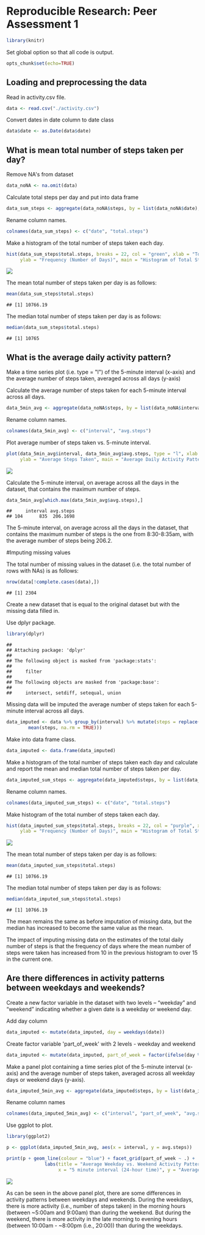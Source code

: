 # Reproducible Research: Peer Assessment 1

```r
library(knitr)
```

Set global option so that all code is output.

```r
opts_chunk$set(echo=TRUE)
```

## Loading and preprocessing the data

Read in activity.csv file.

```r
data <- read.csv("./activity.csv")
```


Convert dates in date column to date class

```r
data$date <- as.Date(data$date)
```

## What is mean total number of steps taken per day?

Remove NA's from dataset

```r
data_noNA <- na.omit(data)
```

Calculate total steps per day and put into data frame

```r
data_sum_steps <- aggregate(data_noNA$steps, by = list(data_noNA$date), FUN = sum)
```

Rename column names.

```r
colnames(data_sum_steps) <- c("date", "total.steps")
```

Make a histogram of the total number of steps taken each day.

```r
hist(data_sum_steps$total.steps, breaks = 22, col = "green", xlab = "Total Steps Taken Per Day",
     ylab = "Frequency (Number of Days)", main = "Histogram of Total Steps Per Day \n during October and November, 2012")
```

![](PA1_template_files/figure-html/unnamed-chunk-5-1.png) 


The mean total number of steps taken per day is as follows:

```r
mean(data_sum_steps$total.steps)
```

```
## [1] 10766.19
```


The median total number of steps taken per day is as follows:

```r
median(data_sum_steps$total.steps)
```

```
## [1] 10765
```

## What is the average daily activity pattern?

Make a time series plot (i.e. type = "l") of the 5-minute interval (x-axis) and the average number of steps taken, averaged across all days (y-axis)

Calculate the average number of steps taken for each 5-minute interval across all days.

```r
data_5min_avg <- aggregate(data_noNA$steps, by = list(data_noNA$interval), FUN = mean)
```

Rename column names.

```r
colnames(data_5min_avg) <- c("interval", "avg.steps")
```

Plot average number of steps taken vs. 5-minute interval.

```r
plot(data_5min_avg$interval, data_5min_avg$avg.steps, type = "l", xlab = "5 minute interval (24-hour time)",
     ylab = "Average Steps Taken", main = "Average Daily Activity Pattern during \n October and November, 2012")
```

![](PA1_template_files/figure-html/unnamed-chunk-10-1.png) 

Calculate the 5-minute interval, on average across all the days in the dataset, that contains the maximum number of steps.


```r
data_5min_avg[which.max(data_5min_avg$avg.steps),]
```

```
##     interval avg.steps
## 104      835  206.1698
```

The 5-minute interval, on average across all the days in the dataset, that contains the maximum number of steps is the one
from 8:30-8:35am, with the average number of steps being 206.2.

#Imputing missing values

The total number of missing values in the dataset (i.e. the total number of rows with NAs) is as follows:

```r
nrow(data[!complete.cases(data),])
```

```
## [1] 2304
```

Create a new dataset that is equal to the original dataset but with the missing data filled in.

Use dplyr package.

```r
library(dplyr)
```

```
## 
## Attaching package: 'dplyr'
## 
## The following object is masked from 'package:stats':
## 
##     filter
## 
## The following objects are masked from 'package:base':
## 
##     intersect, setdiff, setequal, union
```

Missing data will be imputed the average number of steps taken for each 5-minute interval across all days.

```r
data_imputed <- data %>% group_by(interval) %>% mutate(steps = replace(steps, is.na(steps),
        mean(steps, na.rm = TRUE)))
```

Make into data frame class.

```r
data_imputed <- data.frame(data_imputed)
```

Make a histogram of the total number of steps taken each day and calculate and report the mean and median total number of steps taken per day.



```r
data_imputed_sum_steps <- aggregate(data_imputed$steps, by = list(data_imputed$date), FUN = sum)
```

Rename column names.

```r
colnames(data_imputed_sum_steps) <- c("date", "total.steps")
```

Make histogram of the total number of steps taken each day.

```r
hist(data_imputed_sum_steps$total.steps, breaks = 22, col = "purple", xlab = "Total Steps Taken Per Day",
     ylab = "Frequency (Number of Days)", main = "Histogram of Total Steps Per Day \n during October and November, 2012")
```

![](PA1_template_files/figure-html/unnamed-chunk-18-1.png) 

The mean total number of steps taken per day is as follows:

```r
mean(data_imputed_sum_steps$total.steps)
```

```
## [1] 10766.19
```

The median total number of steps taken per day is as follows:

```r
median(data_imputed_sum_steps$total.steps)
```

```
## [1] 10766.19
```

The mean remains the same as before imputation of missing data, but the median has increased to become the
same value as the mean.

The impact of imputing missing data on the estimates of the total daily number of steps is that the frequency of days where the mean number of steps were taken has increased from 10 in the previous histogram to over 15 in the current one.



## Are there differences in activity patterns between weekdays and weekends?

Create a new factor variable in the dataset with two levels – “weekday” and “weekend” indicating whether a given date is a weekday or weekend day.

Add day column

```r
data_imputed <- mutate(data_imputed, day = weekdays(date))
```

Create factor variable 'part_of_week' with 2 levels - weekday and weekend

```r
data_imputed <- mutate(data_imputed, part_of_week = factor(ifelse(day %in% c("Saturday", "Sunday"), "Weekend", "Weekday")))
```

Make a panel plot containing a time series plot of the 5-minute interval (x-axis) and the average number of steps taken, averaged across all weekday days or weekend days (y-axis).


```r
data_imputed_5min_avg <- aggregate(data_imputed$steps, by = list(data_imputed$interval, data_imputed$part_of_week), FUN = mean)
```

Rename column names

```r
colnames(data_imputed_5min_avg) <- c("interval", "part_of_week", "avg.steps")
```

Use ggplot to plot.

```r
library(ggplot2)

p <- ggplot(data_imputed_5min_avg, aes(x = interval, y = avg.steps))

print(p + geom_line(colour = "blue") + facet_grid(part_of_week ~ .) +
              labs(title = "Average Weekday vs. Weekend Activity Pattern \n during October and November, 2012",
                   x = "5 minute interval (24-hour time)", y = "Average Steps Taken"))
```

![](PA1_template_files/figure-html/unnamed-chunk-25-1.png) 

As can be seen in the above panel plot, there are some differences in activity patterns between weekdays and weekends. During the weekdays, there is more activity (i.e., number of steps taken) in the morning hours (between ~5:00am and 9:00am) than during the weekend. But during the weekend, there is more activity in the late morning to evening hours (between 10:00am - ~8:00pm (i.e., 20:00)) than during the weekdays.

